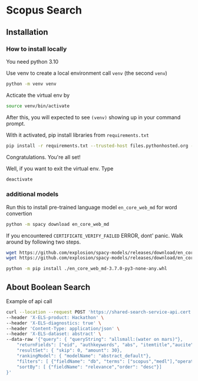 # Scopus Search

## Installation 

### How to install locally

You need python 3.10

Use venv to create a local environment call `venv` (the second `venv`)

```zsh
python -m venv venv
```

Acticate the virtual env by 

```zsh
source venv/bin/activate
```

After this, you will expected to see `(venv)` showing up in your command prompt.

With it activated, pip install libraries from `requirements.txt`

```zsh
pip install -r requirements.txt --trusted-host files.pythonhosted.org --trusted-host pypi.org --trusted-host pypi.python.org --default-timeout=1000
```

Congratulations. You're all set!

Well, if you want to exit the virtual env. Type

```zsh
deactivate
```

### additional models

Run this to install pre-trained language model `en_core_web_md` for word convertion

```zsh
python -m spacy download en_core_web_md
```

If you encountered `CERTIFICATE_VERIFY_FAILED` ERROR, dont' panic. Walk around by following two steps.

```zsh
wget https://github.com/explosion/spacy-models/releases/download/en_core_web_sm-2.2.5/en_core_web_sm-2.2.5.tar.gz
wget https://github.com/explosion/spacy-models/releases/download/en_core_web_md-3.7.0/en_core_web_md-3.7.0-py3-none-any.whl

python -m pip install ./en_core_web_md-3.7.0-py3-none-any.whl
```

## About Boolean Search 
Example of api call

```bash
curl --location --request POST 'https://shared-search-service-api.cert.scopussearch.net/sharedsearch/document/result' \
--header 'X-ELS-product: Hackathon' \
--header 'X-ELS-diagnostics: true' \
--header 'Content-Type: application/json' \
--header 'X-ELS-dataset: abstract' \
--data-raw '{"query": { "queryString": "allsmall:(water on mars)"},
    "returnFields": ["eid", "authkeywords", "abs", "itemtitle","aucite"],  
    "resultSet": { "skip": 0, "amount": 30},
    "rankingModel": { "modelName": "abstract_default"},
    "filters": [ {"fieldName": "db", "terms": ["scopus","medl"],"operator": "IS ONE OF"}],
    "sortBy": [ {"fieldName": "relevance","order": "desc"}]
}'
```